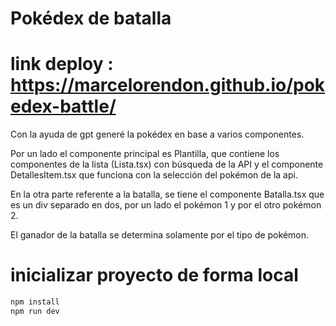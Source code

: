 # Pokédex de batalla

# link deploy : https://marcelorendon.github.io/pokedex-battle/


Con la ayuda de gpt generé la pokédex en base a varios componentes.

Por un lado el componente principal es Plantilla, que contiene los componentes de la lista (Lista.tsx) con búsqueda de la API y el componente DetallesItem.tsx que funciona con la selección del pokémon de la api.

En la otra parte referente a la batalla, se tiene el componente Batalla.tsx que es un div separado en dos, por un lado el pokémon 1 y por el otro pokémon 2. 

El ganador de la batalla se determina solamente por el tipo de pokémon. 

# inicializar proyecto de forma local
```js
npm install
npm run dev
```
